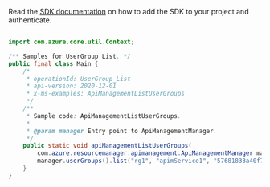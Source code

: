 Read the [SDK documentation](https://github.com/Azure/azure-sdk-for-java/blob/azure-resourcemanager-apimanagement_1.0.0-beta.2/sdk/apimanagement/azure-resourcemanager-apimanagement/README.md) on how to add the SDK to your project and authenticate.

```java

import com.azure.core.util.Context;

/** Samples for UserGroup List. */
public final class Main {
    /*
     * operationId: UserGroup_List
     * api-version: 2020-12-01
     * x-ms-examples: ApiManagementListUserGroups
     */
    /**
     * Sample code: ApiManagementListUserGroups.
     *
     * @param manager Entry point to ApiManagementManager.
     */
    public static void apiManagementListUserGroups(
        com.azure.resourcemanager.apimanagement.ApiManagementManager manager) {
        manager.userGroups().list("rg1", "apimService1", "57681833a40f7eb6c49f6acf", null, null, null, Context.NONE);
    }
}
```
